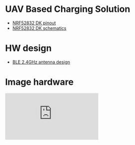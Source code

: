 # UAV Based Charging Solution

- [NRF52832 DK pinout](https://os.mbed.com/platforms/Nordic-nRF52-DK/)
- [NRF52832 DK schematics](https://devzone.nordicsemi.com/cfs-file/__key/communityserver-discussions-components-files/4/PCA10040_5F00_Schematic_5F00_And_5F00_PCB.pdf)

# HW design
- [BLE 2.4GHz antenna design](https://www.infineon.com/dgdl/Infineon-AN91445_Antenna_Design_and_RF_Layout_Guidelines-ApplicationNotes-v09_00-EN.pdf)

# Image hardware
![Image measurement setup](https://github.com/jarnevanmulders/UAV-Based-Charging-Solution/blob/main/measurement-efficiency.pdf)

